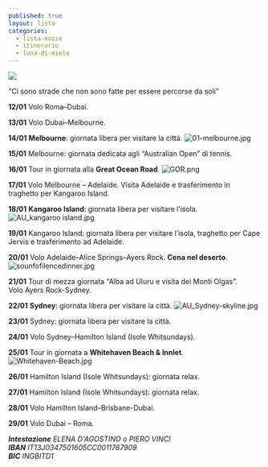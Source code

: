 ```yaml
---
published: true
layout: lista
categories:
  - lista-nozze
  - itinerario
  - luna-di-miele
---
```

![]({{site.baseurl}}/images/elena%20e%20piero.jpeg)

<div class="citazione">
“Ci sono strade che non sono fatte per essere percorse da soli”
</div> 

**12/01**	Volo Roma–Dubai.

**13/01**	Volo Dubai–Melbourne.

**14/01**	**Melbourne**: giornata libera per visitare la città.
![01-melbourne.jpg]({{site.baseurl}}/images/01-melbourne.jpg)

**15/01**	Melbourne: giornata dedicata agli “Australian Open” di tennis.

**16/01**	Tour in giornata alla **Great Ocean Road**.
![GOR.png]({{site.baseurl}}/images/GOR.png)

**17/01**	Volo Melbourne – Adelaide. Visita Adelaide e trasferimento in traghetto per Kangaroo Island.

**18/01**	**Kangaroo Island**: giornata libera per visitare l’isola.
![AU_kangaroo island.jpg]({{site.baseurl}}/images/AU_kangaroo%20island.jpg)

**19/01**	Kangaroo Island: giornata libera per visitare l’isola, traghetto per Cape Jervis e trasferimento ad Adelaide.

**20/01**	Volo Adelaide–Alice Springs–Ayers Rock. **Cena nel deserto**.
![sounfofilencedinner.jpg]({{site.baseurl}}/images/sounfofilencedinner.jpg)

**21/01**	Tour di mezza giornata “Alba ad Uluru e visita dei Monti Olgas”.          
Volo Ayers Rock-Sydney.

**22/01**	**Sydney**: giornata libera per visitare la città.
![AU_Sydney-skyline.jpg]({{site.baseurl}}/images/AU_Sydney-skyline.jpg)

**23/01**	Sydney: giornata libera per visitare la città.

**24/01**	Volo Sydney–Hamilton Island (Isole Whitsundays).

**25/01**	Tour in giornata a **Whitehaven Beach & Innlet**.
![Whitehaven-Beach.jpg]({{site.baseurl}}/images/Whitehaven-Beach.jpg)

**26/01**	Hamilton Island (Isole Whitsundays): giornata relax.

**27/01**	Hamilton Island (Isole Whitsundays): giornata relax.

**28/01**	Volo Hamilton Island–Brisbane-Dubai.

**29/01**	Volo Dubai – Roma.
            
<address>
<strong>Intestazione</strong> ELENA D'AGOSTINO o PIERO VINCI<br/>
<strong>IBAN</strong> IT13J0347501605CC0011767909<br/>
<strong>BIC</strong> INGBITD1<br/>
</address>
